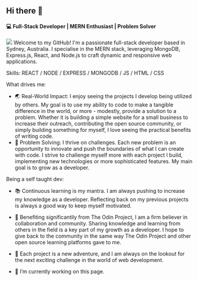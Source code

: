 ## Hi there 👋 
#### 💻 Full-Stack Developer | MERN Enthusiast | Problem Solver
![](https://img.shields.io/badge/React-20232A?style=for-the-badge&logo=react&logoColor=61DAFB)
Welcome to my GitHub! I'm a passionate full-stack developer based in Sydney, Australia. I specialise in the MERN stack, leveraging MongoDB, Express.js, React, and Node.js to craft dynamic and responsive web applications.

Skills: REACT / NODE / EXPRESS / MONGODB / JS / HTML / CSS

What drives me: 
- 🌏  Real-World Impact: I enjoy seeing the projects I develop being utilized by others. My goal is to use my ability to code to make a tangible difference in the world, or more - modestly, provide a solution to a problem. Whether it is building a simple website for a small business to increase their outreach, contributing the open source community, or simply building something for myself, I love seeing the practical benefits of writing code. 
- 🧩 Problem Solving: I thrive on challenges. Each new problem is an opportunity to innovate and push the boundaries of what I can create with code. I strive to challenge myself more with each project I build, implementing new technologies or more sophisticated features. My main goal is to grow as a developer. 

Being a self taught dev:
- 📚 Continuous learning is my mantra. I am always pushing to increase my knowledge as a developer. Reflecting back on my previous projects is always a good way to keep myself motivated. 
- 🤝 Benefiting significantily from The Odin Project, I am a firm believer in collaboration and community. Sharing knowledge and learning from others in the field is a key part of my growth as a developer. I hope to give back to the community in the same way The Odin Project and other open source learning platforms gave to me.
- 🚀 Each project is a new adventure, and I am always on the lookout for the next exciting challenge in the world of web development. 



- 🔭 I’m currently working on this page. 
<!--
**brodiehunt/brodiehunt** is a ✨ _special_ ✨ repository because its `README.md` (this file) appears on your GitHub profile.

Here are some ideas to get you started:

- 🔭 I’m currently working on ...
- 🌱 I’m currently learning ...
- 👯 I’m looking to collaborate on ...
- 🤔 I’m looking for help with ...
- 💬 Ask me about ...
- 📫 How to reach me: ...
- 😄 Pronouns: ...
- ⚡ Fun fact: ...
-->
